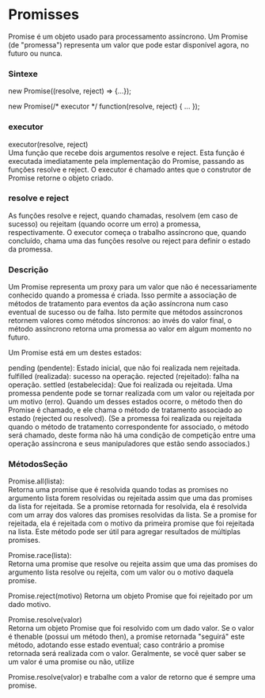 Promisses
==========

Promise é um objeto usado para processamento assíncrono. Um Promise (de "promessa") representa um valor que pode estar disponível agora, no futuro ou nunca.

### Sintexe

new Promise((resolve, reject) => {...}); 
 
new Promise(/* executor */ function(resolve, reject) { ... });

### executor
executor(resolve, reject)     
Uma função que recebe dois argumentos resolve e reject. Esta função é executada imediatamente pela implementação do Promise, passando as funções resolve e reject. O executor é chamado antes que o construtor de Promise retorne o objeto criado.  

### resolve e reject
As funções resolve e reject, quando chamadas, resolvem (em caso de sucesso) ou rejeitam (quando ocorre um erro) a promessa, respectivamente. O executor começa o trabalho assíncrono que, quando concluído, chama uma das funções resolve ou reject para definir o estado da promessa.

### Descrição
Um Promise representa um proxy para um valor que não é necessariamente conhecido quando a promessa é criada. Isso permite a associação de métodos de tratamento para eventos da ação assíncrona num caso eventual de sucesso ou de falha. Isto permite que métodos assíncronos retornem valores como métodos síncronos: ao invés do valor final, o método assíncrono retorna uma promessa ao valor em algum momento no futuro.

Um Promise está em um destes estados: 

pending (pendente): Estado inicial, que não foi realizada nem rejeitada.
fulfilled (realizada): sucesso na operação.
rejected (rejeitado):  falha na operação.
settled (estabelecida): Que foi realizada ou rejeitada.
Uma promessa pendente pode se tornar realizada com um valor ou rejeitada por um motivo (erro). Quando um desses estados ocorre, o método then do Promise é chamado, e ele chama o método de tratamento associado ao estado (rejected ou resolved).  (Se a promessa foi realizada ou rejeitada quando o método de tratamento correspondente for associado, o método será chamado, deste forma não há uma condição de competição entre uma operação assíncrona e seus manipuladores que estão sendo associados.)

### MétodosSeção
Promise.all(lista):         
Retorna uma promise que é resolvida quando todas as promises no argumento lista forem resolvidas ou rejeitada assim que uma das promises da lista for rejeitada. Se a promise retornada for resolvida, ela é resolvida com um array dos valores das promises resolvidas da lista. Se a promise for rejeitada, ela é rejeitada com o motivo da primeira promise que foi rejeitada na lista. Este método pode ser útil para agregar resultados de múltiplas promises.

Promise.race(lista):    
Retorna uma promise que resolve ou rejeita assim que uma das promises do argumento lista resolve ou rejeita, com um valor ou o motivo daquela promise.

Promise.reject(motivo)
Retorna um objeto Promise que foi rejeitado por um dado motivo.    

Promise.resolve(valor)    
Retorna um objeto Promise que foi resolvido com um dado valor. Se o valor é thenable (possui um método then), a promise retornada "seguirá" este método, adotando esse estado eventual; caso contrário a promise retornada será realizada com o valor. Geralmente, se você quer saber se um valor é uma promise ou não, utilize 

Promise.resolve(valor) e trabalhe com a valor de retorno que é sempre uma promise.   